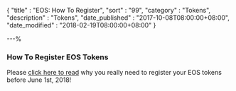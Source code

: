 {
"title"       : "EOS: How To Register",
"sort"        : "99",
"category"    : "Tokens",
"description" : "Tokens",
"date_published" : "2017-10-08T08:00:00+08:00",
"date_modified"  : "2018-02-19T08:00:00+08:00"
}

---%

### How To Register EOS Tokens

Please [click here to read](https://steemit.com/eos/@eos-helpguide/so-you-purchased-eos-on-an-exchange-why-you-need-to-register-your-ethereum-wallet-address-at-eos-io-prior-to-the-1-june-2018) why you really need to register your EOS tokens before June 1st, 2018!
